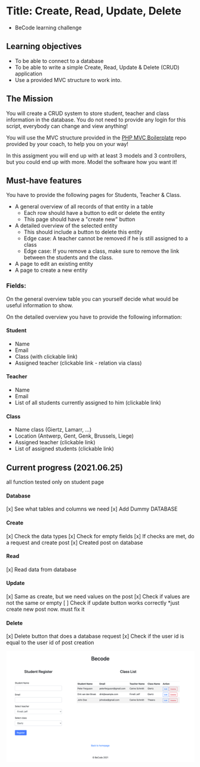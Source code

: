 # Title: Create, Read, Update, Delete   
- BeCode learning challenge

## Learning objectives
- To be able to connect to a database
- To be able to write a simple Create, Read, Update & Delete (CRUD) application
- Use a provided MVC structure to work into.

## The Mission
You will create a CRUD system to store student, teacher and class information in the database.
You do not need to provide any login for this script, everybody can change and view anything!

You will use the MVC structure provided in the [PHP MVC Boilerplate](https://github.com/becodeorg/php-mvc-boilerplate) repo provided by your coach, to help you on your way!

In this assigment you will end up with at least 3 models and 3 controllers, but you could end up with more. Model the software how you want it!

## Must-have features
You have to provide the following pages for Students, Teacher & Class.

- A general overview of all records of that entity in a table
    * Each row should have a button to edit or delete the entity
    * This page should have a "create new" button
- A detailed overview of the selected entity
    * This should include a button to delete this entity
    * Edge case: A teacher cannot be removed if he is still assigned to a class
    * Edge case: If you remove a class, make sure to remove the link between the students and the class.
- A page to edit an existing entity
- A page to create a new entity

### Fields:
On the general overview table you can yourself decide what would be useful information to show.

On the detailed overview you have to provide the following information:

#### Student
- Name
- Email
- Class (with clickable link)
- Assigned teacher (clickable link - relation via class)

#### Teacher
- Name
- Email
- List of all students currently assigned to him (clickable link)
 
#### Class 
- Name class (Giertz, Lamarr, ...)
- Location (Antwerp, Gent, Genk, Brussels, Liege)
- Assigned teacher (clickable link)
- List of assigned students (clickable link)


## Current progress (2021.06.25)
all function tested only on student page

#### Database
[x] See what tables and columns we need
[x] Add Dummy DATABASE

#### Create
[x] Check the data types
[x] Check for empty fields
[x] If checks are met, do a request and create post
[x] Created post on database

#### Read
[x] Read data from database

#### Update
[x] Same as create, but we need values on the post
[x] Check if values are not the same or empty
[ ] Check if update button works correctly  *just create new post now. must fix it

#### Delete
[x] Delete button that does a database request
[x] Check if the user id is equal to the user id of post creation


 ![screenshot of the page](BeCodeSchool.png)